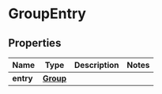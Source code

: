 
# GroupEntry

## Properties
Name | Type | Description | Notes
------------ | ------------- | ------------- | -------------
**entry** | [**Group**](Group.md) |  | 




